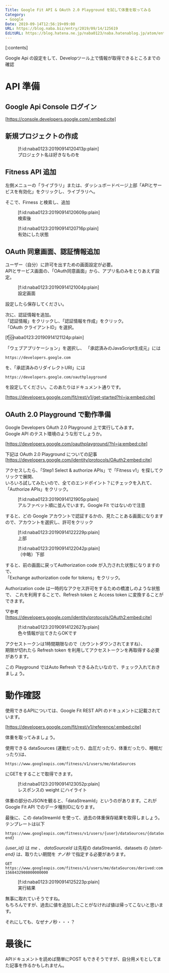 ```yaml
---
Title: Google Fit API & OAuth 2.0 Playground を試して体重を取ってみる
Category:
- Google
Date: 2019-09-14T12:56:19+09:00
URL: https://blog.naba.biz/entry/2019/09/14/125619
EditURL: https://blog.hatena.ne.jp/naba0123/naba.hatenablog.jp/atom/entry/26006613433055586
---
```


[:contents]

<!-- more -->

Google Api の設定をして、Developツール上で情報が取得できるところまでの確認

# API 準備

## Google Api Console ログイン

[https://console.developers.google.com/:embed:cite]

## 新規プロジェクトの作成

<figure class="figure-image figure-image-fotolife" title="プロジェクト名は好きなものを">[f:id:naba0123:20190914120413p:plain]<figcaption>プロジェクト名は好きなものを</figcaption></figure>

## Fitness API 追加

左側メニューの「ライブラリ」または、ダッシュボードページ上部「APIとサービスを有効化」をクリックし、ライブラリへ。

そこで、Firness と検索し、追加

<figure class="figure-image figure-image-fotolife" title="検索後">[f:id:naba0123:20190914120609p:plain]<figcaption>検索後</figcaption></figure>

<figure class="figure-image figure-image-fotolife" title="有効にした状態">[f:id:naba0123:20190914120716p:plain]<figcaption>有効にした状態</figcaption></figure>

## OAuth 同意画面、認証情報追加

ユーザー（自分）に許可を出すための画面設定が必要。  
APIとサービス画面の、「OAuth同意画面」から、アプリ名のみをとりあえず設定。

<figure class="figure-image figure-image-fotolife" title="設定画面">[f:id:naba0123:20190914121004p:plain]<figcaption>設定画面</figcaption></figure>

設定したら保存してください。

次に、認証情報を追加。  
「認証情報」をクリックし、「認証情報を作成」をクリック。  
「OAuth クライアントID」を選択。

[f:id:naba0123:20190914121124p:plain]

「ウェブアプリケーション」を選択し、
「承認済みのJavaScript生成元」には
```
https://developers.google.com
```
を、「承認済みのリダイレクトURI」には
```
https://developers.google.com/oauthplayground
```
を設定してください。このあたりはドキュメント通りです。

[https://developers.google.com/fit/rest/v1/get-started?hl=ja:embed:cite]

## OAuth 2.0 Playground で動作準備

Google Developers OAuth 2.0 Playground 上で実行してみます。  
Google API のテスト環境のような形でしょうか。

[https://developers.google.com/oauthplayground/?hl=ja:embed:cite]

下記は OAuth 2.0 Playground についての記事
[https://developers.google.com/identity/protocols/OAuth2:embed:cite]

アクセスしたら、「Step1 Select & authorize APIs」で「Fitness v1」を探してクリックで展開、  
いろいろ試してみたいので、全てのエンドポイント？にチェックを入れて、「Authorize APIs」をクリック。

<figure class="figure-image figure-image-fotolife" title="アルファベット順に並んでいます。Google Fit ではないので注意">[f:id:naba0123:20190914121905p:plain]<figcaption>アルファベット順に並んでいます。Google Fit ではないので注意</figcaption></figure>

すると、どの Google アカウントで認証するかの、見たことある画面になりますので、アカウントを選択し、許可をクリック

<figure class="figure-image figure-image-fotolife" title="上部">[f:id:naba0123:20190914122229p:plain]<figcaption>上部</figcaption></figure>
<figure class="figure-image figure-image-fotolife" title="（長いので中略）下部">[f:id:naba0123:20190914122042p:plain]<figcaption>（中略）下部</figcaption></figure>

すると、前の画面に戻ってAuthorization code が入力された状態になりますので、  
「Exchange authorization code for tokens」をクリック。  

Authorization code は一時的なアクセス許可をするための橋渡しのような状態で、
これを利用することで、Refresh token と Access token に変換することができます。


▽参考
[https://developers.google.com/identity/protocols/OAuth2:embed:cite]


<figure class="figure-image figure-image-fotolife" title="色々情報が出てきたらOKです">[f:id:naba0123:20190914122627p:plain]<figcaption>色々情報が出てきたらOKです</figcaption></figure>

アクセストークンは1時間期限なので（カウントダウンされてますね）、  
期限が切れたら Refresh token を利用してアクセストークンを再取得する必要があります。

この Playground ではAuto Refresh できるみたいなので、チェック入れておきましょう。

# 動作確認

使用できるAPIについては、Google Fit REST API のドキュメントに記載されています。


[https://developers.google.com/fit/rest/v1/reference/:embed:cite]



体重を取ってみましょう。

使用できる dataSources (運動だったり、血圧だったり、体重だったり、睡眠だったり)は、
```
https://www.googleapis.com/fitness/v1/users/me/dataSources
```
にGETをすることで取得できます。

<figure class="figure-image figure-image-fotolife" title="レスポンスの weight にハイライト">[f:id:naba0123:20190914123052p:plain]<figcaption>レスポンスの weight にハイライト</figcaption></figure>

体重の部分のJSONを観ると、「dataStreamId」というのがあります。これが Google Fit API でのデータ種別IDになります。

最後に、この dataStreamId を使って、過去の体重保存結果を取得しましょう。  
テンプレートは以下
```
https://www.googleapis.com/fitness/v1/users/{user}/dataSources/{dataSourceId}/datasets/{start-end}
```

*{user_id}* は *me* 、 *dataSourceId* は先程の dataStreamId、datasets の *{start-end}* は、取りたい期間を *ナノ秒* で指定する必要があります。
```
GET https://www.googleapis.com/fitness/v1/users/me/dataSources/derived:com.google.weight:com.google.android.gms:merge_weight/datasets/0-1568432908000000000
```

<figure class="figure-image figure-image-fotolife" title="実行結果">[f:id:naba0123:20190914125223p:plain]<figcaption>実行結果</figcaption></figure>

無事に取れていそうですね。  
もちろんですが、過去に値を追加したことがなければ値は帰ってこないと思います。

それにしても、なぜナノ秒・・・？

# 最後に

APIドキュメントを読めば簡単にPOST もできそうですが、自分用メモとしてまた記事を作るかもしれません。


